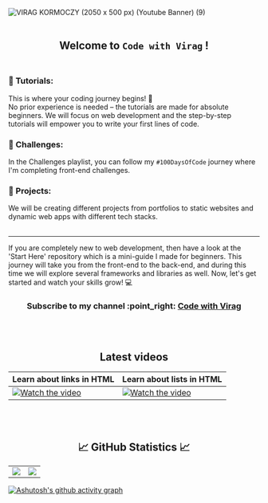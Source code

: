 ![VIRAG KORMOCZY (2050 x 500 px) (Youtube Banner) (9)](https://github.com/virag-ky/virag-ky/assets/79658534/4cbbc0f9-0ceb-4e81-b051-e27eab4a4585)
<br>
<br>
<h2 align="center"> 
Welcome to <code>Code with Virag</code> ! 
 <br>
 <br>
 
### 📌 Tutorials:
This is where your coding journey begins! 🚀
<br>
No prior experience is needed – the tutorials are made for absolute beginners. We will focus on web development and the step-by-step tutorials will empower you to write your first lines of code. 
### 📌 Challenges:
In the Challenges playlist, you can follow my <code>#100DaysOfCode</code> journey where I'm completing front-end challenges.
### 📌 Projects:
We will be creating different projects from portfolios to static websites and dynamic web apps with different tech stacks.
<br>
<br>
<hr>
If you are completely new to web development, then have a look at the 'Start Here' repository which is a mini-guide I made for beginners.
This journey will take you from the front-end to the back-end, and during this time we will explore several frameworks and libraries as well. Now, let's get started and watch your skills grow! 💻
</h2>
<h3 align="center">Subscribe to my channel :point_right: <a href="https://www.youtube.com/@virag-ky">Code with Virag</a> </h3>
<br>
<br>
<h2 align="center">Latest videos</h2>

| Learn about links in HTML | Learn about lists in HTML |
 |---|---|
| [![Watch the video](https://img.youtube.com/vi/s-yDaxyi42I/hqdefault.jpg)](https://www.youtube.com/embed/s-yDaxyi42I) | [![Watch the video](https://img.youtube.com/vi/irkB9i0597k/hqdefault.jpg)](https://www.youtube.com/embed/irkB9i0597k) | 
 
<br>
<br>
<h2 align="center">
 📈 GitHub Statistics 📈
</h2>
<div><table><tr><td width="50%"><img src="https://github-readme-stats.vercel.app/api?username=virag-ky&show_icons=true&include_all_commits=true&hide_border=true&title_color=8c52ff&icon_color=a75ebc&text_color=fff&bg_color=150034"></td><td width="50%"><img src="https://github-readme-streak-stats.herokuapp.com?user=virag-ky&hide_border=true&ring=8c52ff&sideNums=fff&stroke=fff&background=150034&sideLabels=a75ebc&dates=8c52ff&fire=a75ebc&currStreakLabel=a75ebc&currStreakNum=fff&date_format=M%20j%5B%2C%20Y%5D"></td></tr></table></div>


[![Ashutosh's github activity graph](https://github-readme-activity-graph.vercel.app/graph?username=virag-ky&bg_color=150034&color=fff&line=8c52ff&point=a75ebc&area=true&hide_border=true)](https://github.com/ashutosh00710/github-readme-activity-graph)

